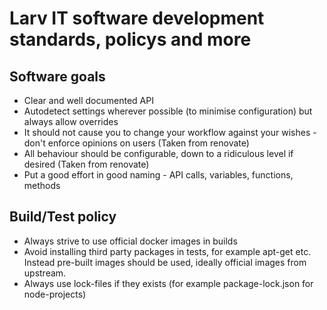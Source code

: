 # Larv IT software development standards, policys and more

## Software goals

* Clear and well documented API
* Autodetect settings wherever possible (to minimise configuration) but always allow overrides
* It should not cause you to change your workflow against your wishes - don't enforce opinions on users (Taken from renovate)
* All behaviour should be configurable, down to a ridiculous level if desired (Taken from renovate)
* Put a good effort in good naming - API calls, variables, functions, methods


## Build/Test policy

* Always strive to use official docker images in builds
* Avoid installing third party packages in tests, for example apt-get etc. Instead pre-built images should be used, ideally official images from upstream.
* Always use lock-files if they exists (for example package-lock.json for node-projects)
